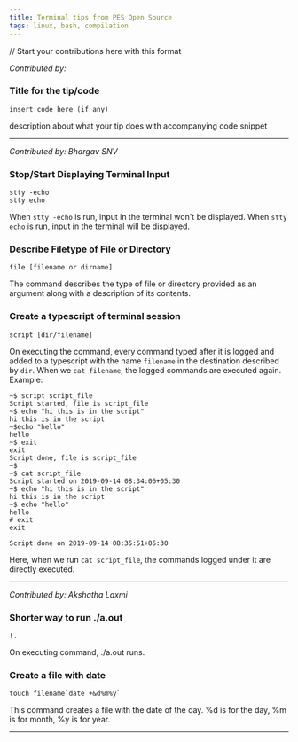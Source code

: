 ```yaml
---
title: Terminal tips from PES Open Source
tags: linux, bash, compilation
---
```


// Start your contributions here with this format

*Contributed by: <your name>*
    
### Title for the tip/code
    insert code here (if any)
description about what your tip does with accompanying code snippet

---

*Contributed by: Bhargav SNV*
### Stop/Start Displaying Terminal Input
    stty -echo
    stty echo
When `stty -echo` is run, input in the terminal won't be displayed.
When `stty echo` is run, input in the terminal will be displayed.

### Describe Filetype of File or Directory
    file [filename or dirname]
The command describes the type of file or directory provided as an argument along with a description of its contents.

### Create a typescript of terminal session
    script [dir/filename]
On executing the command, every command typed after it is logged and added to a typescript with the name `filename` in the destination described by `dir`. When we `cat filename`, the logged commands are executed again. Example:
    
    ~$ script script_file 
    Script started, file is script_file
    ~$ echo "hi this is in the script"
    hi this is in the script
    ~$echo "hello"
    hello
    ~$ exit
    exit
    Script done, file is script_file
    ~$
    ~$ cat script_file
    Script started on 2019-09-14 08:34:06+05:30
    ~$ echo "hi this is in the script"
    hi this is in the script
    ~$ echo "hello"
    hello
    # exit
    exit

    Script done on 2019-09-14 08:35:51+05:30

Here, when we run `cat script_file`, the commands logged under it are directly executed.

---

*Contributed by: Akshatha Laxmi*

### Shorter way to run ./a.out
    !.
On executing command, ./a.out runs.

### Create a file with date
    touch filename`date +&d%m%y`
This command creates a file with the date of the day. %d is for the day, %m is for month, %y is for year.

---
